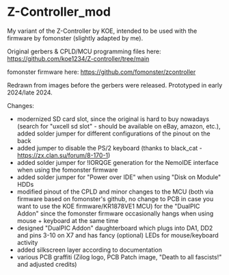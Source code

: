 # Z-Controller_mod

My variant of the Z-Controller by KOE, intended to be used with the firmware by fomonster (slightly adapted by me).

Original gerbers & CPLD/MCU programming files here: https://github.com/koe1234/Z-controller/tree/main

fomonster firmware here: https://github.com/fomonster/zcontroller

Redrawn from images before the gerbers were released. Prototyped in early 2024/late 2024.

Changes: 
- modernized SD card slot, since the original is hard to buy nowadays (search for "uxcell sd slot" - should be available on eBay, amazon, etc.), added solder jumper for different configurations of the pinout on the back
- added jumper to disable the PS/2 keyboard (thanks to black_cat - https://zx.clan.su/forum/8-170-1)
- added solder jumper for !IORQGE generation for the NemoIDE interface when using the fomonster firmware
- added solder jumper for "Power over IDE" when using "Disk on Module" HDDs
- modified pinout of the CPLD and minor changes to the MCU (both via firmware based on fomonster's github, no change to PCB in case you want to use the KOE firmware/KR1878VE1 MCU) for the "DualPIC Addon" since the fomonster firmware occasionally hangs when using mouse + keyboard at the same time
- designed "DualPIC Addon" daughterboard which plugs into DA1, DD2 and pins 3-10 on X7 and has fancy (optional) LEDs for mouse/keyboard activity
- added silkscreen layer according to documentation
- various PCB graffiti (Zilog logo, PCB Patch image, "Death to all fascists!" and adjusted credits)
